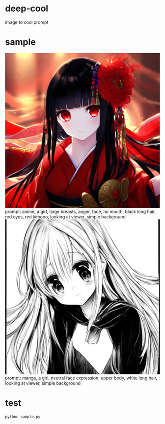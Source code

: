 # deep-cool
image to cool prompt

# sample
![anime](an%20anime%20girl.png)
prompt: anime, a girl, large breasts, anger, face, no mouth, black long hair, red eyes, red kimono, looking at viewer, simple background
![manga](a%20manga%20girl.png)
prompt: manga, a girl, neutral face expression, upper body, white long hair, looking at viewer, simple background

# test
```bash
python sample.py
```

